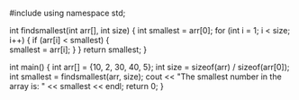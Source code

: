 #include <iostream>
using namespace std;

int findsmallest(int arr[], int size) { 
    int smallest = arr[0]; 
    for (int i = 1; i < size; i++) { 
        if (arr[i] < smallest) {  
            smallest = arr[i]; 
        } 
    } 
    return smallest; 
} 

int main() { 
    int arr[] = {10, 2, 30, 40, 5}; 
    int size = sizeof(arr) / sizeof(arr[0]); 
    int smallest = findsmallest(arr, size); 
    cout << "The smallest number in the array is: " << smallest << endl; 
    return 0; 
}

